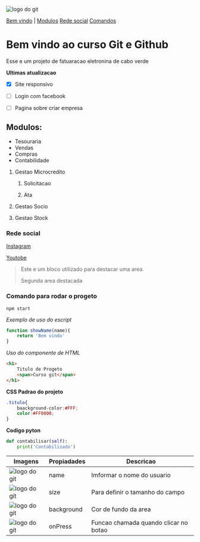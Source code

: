 
![logo do git](https://cabosys.cv/web/image/res.company/1/logo?unique=bcf0f5e)

[Bem vindo](#bem-vindo-ao-curso-git-e-github) |
[Modulos](#modulos)
[Rede social](#rede-social)
[Comandos](#modulos)
# Bem vindo ao curso Git e Github
Esse e um projeto de fatuaracao eletronina de cabo verde

**Ultimas atualizacao**
- [X] Site responsivo
- [ ] Login com facebook
- [ ] Pagina sobre criar empresa


## Modulos:
* Tesouraria
* Vendas
* Compras
* Contabilidade
1. Gestao Microcredito

    1. Solicitacao

    2. Ata
2. Gestao Socio
3. Gestao Stock

### Rede social
[Instagram](https://www.instagram.com/)

[Youtobe](https://www.youtube.com/@SocialArts)
>Este e um bloco utilizado para destacar uma area.
>
>Segunda area destacada

### Comando para rodar o progeto

```
npm start
```
*Exemplo de uso do escript*
```js
function showName(name){
    return 'Bem vindo'
}

```

*Uso do componente de HTML*
```html
<h1>
    Titulo de Progeto
    <span>Curso git</span>
</h1>
```
**CSS Padrao do projeto**
```css
.titulo{
    baackground-color:#FFF;
    color:#FF0000;
}
```

**Codigo pyton**
```python
def contabilisar(self):
    print('Contabilizado')
```
Imagens |Propiadades | Descricao
----------- | --------- | ----------
![logo do git](https://cabosys.cv/web/image/res.company/1/logo?unique=bcf0f5e) | name | Imformar o nome do usuario
![logo do git](https://cabosys.cv/web/image/res.company/1/logo?unique=bcf0f5e) | size | Para definir o tamanho do campo
![logo do git](https://cabosys.cv/web/image/res.company/1/logo?unique=bcf0f5e) | background | Cor de fundo da area
![logo do git](https://cabosys.cv/web/image/res.company/1/logo?unique=bcf0f5e) | onPress | Funcao chamada quando clicar no botao

